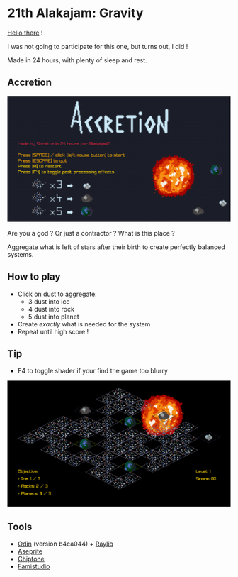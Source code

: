 # 21th Alakajam: Gravity

[Hello there](https://www.youtube.com/watch?v=rEq1Z0bjdwc&t=8) !

I was not going to participate for this one, but turns out, I did !

Made in 24 hours, with plenty of sleep and rest.

## Accretion

![preview](/promo/menu.png)

Are you a god ? Or just a contractor ? What is this place ?

Aggregate what is left of stars after their birth to create perfectly balanced systems.

## How to play

- Click on dust to aggregate:
    - 3 dust into ice
    - 4 dust into rock
    - 5 dust into planet
- Create *exactly* what is needed for the system
- Repeat until high score !

## Tip

- F4 to toggle shader if your find the game too blurry

![preview](/promo/game.png)

## Tools

- [Odin](http://odin-lang.org/) (version b4ca044) + [Raylib](https://www.raylib.com/)
- [Aseprite](https://www.aseprite.org/)
- [Chiptone](https://sfbgames.itch.io/chiptonei)
- [Famistudio](https://famistudio.org/)

